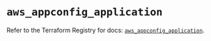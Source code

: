 # `aws_appconfig_application`

Refer to the Terraform Registry for docs: [`aws_appconfig_application`](https://registry.terraform.io/providers/hashicorp/aws/6.14.1/docs/resources/appconfig_application).
